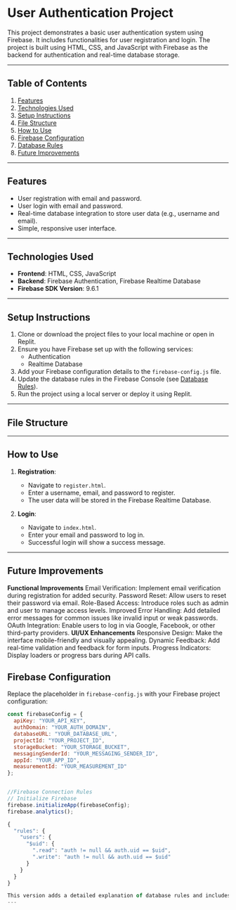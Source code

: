# User Authentication Project

This project demonstrates a basic user authentication system using Firebase. It includes functionalities for user registration and login. The project is built using HTML, CSS, and JavaScript with Firebase as the backend for authentication and real-time database storage.

---

## Table of Contents
1. [Features](#features)
2. [Technologies Used](#technologies-used)
3. [Setup Instructions](#setup-instructions)
4. [File Structure](#file-structure)
5. [How to Use](#how-to-use)
6. [Firebase Configuration](#firebase-configuration)
7. [Database Rules](#database-rules)
8. [Future Improvements](#future-improvements)

---

## Features
- User registration with email and password.
- User login with email and password.
- Real-time database integration to store user data (e.g., username and email).
- Simple, responsive user interface.

---

## Technologies Used
- **Frontend**: HTML, CSS, JavaScript
- **Backend**: Firebase Authentication, Firebase Realtime Database
- **Firebase SDK Version**: 9.6.1

---

## Setup Instructions
1. Clone or download the project files to your local machine or open in Replit.
2. Ensure you have Firebase set up with the following services:
   - Authentication
   - Realtime Database
3. Add your Firebase configuration details to the `firebase-config.js` file.
4. Update the database rules in the Firebase Console (see [Database Rules](#database-rules)).
5. Run the project using a local server or deploy it using Replit.

---

## File Structure

---

## How to Use
1. **Registration**:
   - Navigate to `register.html`.
   - Enter a username, email, and password to register.
   - The user data will be stored in the Firebase Realtime Database.

2. **Login**:
   - Navigate to `index.html`.
   - Enter your email and password to log in.
   - Successful login will show a success message.

---
## Future Improvements
**Functional Improvements**
Email Verification: Implement email verification during registration for added security.
Password Reset: Allow users to reset their password via email.
Role-Based Access: Introduce roles such as admin and user to manage access levels.
Improved Error Handling: Add detailed error messages for common issues like invalid input or weak passwords.
OAuth Integration: Enable users to log in via Google, Facebook, or other third-party providers.
**UI/UX Enhancements**
Responsive Design: Make the interface mobile-friendly and visually appealing.
Dynamic Feedback: Add real-time validation and feedback for form inputs.
Progress Indicators: Display loaders or progress bars during API calls.

## Firebase Configuration
Replace the placeholder in `firebase-config.js` with your Firebase project configuration:

```javascript
const firebaseConfig = {
  apiKey: "YOUR_API_KEY",
  authDomain: "YOUR_AUTH_DOMAIN",
  databaseURL: "YOUR_DATABASE_URL",
  projectId: "YOUR_PROJECT_ID",
  storageBucket: "YOUR_STORAGE_BUCKET",
  messagingSenderId: "YOUR_MESSAGING_SENDER_ID",
  appId: "YOUR_APP_ID",
  measurementId: "YOUR_MEASUREMENT_ID"
};


//Firebase Connection Rules 
// Initialize Firebase
firebase.initializeApp(firebaseConfig);
firebase.analytics();

{
  "rules": {
    "users": {
      "$uid": {
        ".read": "auth != null && auth.uid == $uid",
        ".write": "auth != null && auth.uid == $uid"
      }
    }
  }
}

This version adds a detailed explanation of database rules and includes actionable items for future improvements. Let me know if there’s anything else to modify!
---

